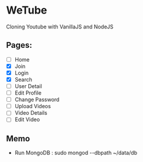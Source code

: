 # WeTube

Cloning Youtube with VanillaJS and NodeJS

## Pages:

- [ ] Home
- [x] Join
- [x] Login
- [x] Search
- [ ] User Detail
- [ ] Edit Profile
- [ ] Change Password
- [ ] Upload Videos
- [ ] Video Details
- [ ] Edit Video

## Memo
 - Run MongoDB : sudo mongod --dbpath ~/data/db


